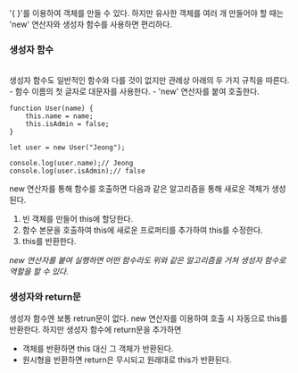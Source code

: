 '{ }'를 이용하여 객체를 만들 수 있다.
하지만 유사한 객체를 여러 개 만들어야 할 때는 'new' 연산자와  생성자 함수를 사용하면 편리하다.

### 생성자 함수
<br/>
생성자 함수도 일반적인 함수와 다를 것이 없지만 관례상 아래의 두 가지 규칙을 따른다.
- 함수 이름의 첫 글자로 대문자를 사용한다.
- 'new' 연산자를 붙여 호출한다.

```
function User(name) {
	this.name = name;
	this.isAdmin = false;
}

let user = new User("Jeong");

console.log(user.name);// Jeong
console.log(user.isAdmin);// false
```

new 연산자를 통해 함수를 호출하면 다음과 같은 알고리즘을 통해  새로운 객체가 생성된다.
1. 빈 객체를 만들어 this에 할당한다.
2. 함수 본문을 호출하여 this에 새로운 프로퍼티를 추가하여 this를 수정한다.
3. this를 반환한다.

*new 연산자를 붙여 실행하면 어떤 함수라도 위와 같은 알고리즘을 거쳐 생성자 함수로 역할을 할 수 있다.*

### 생성자와 return문

생성자 함수엔 보통 retrun문이 없다. new 연산자를 이용하여 호출 시 자동으로 this를 반환한다.
하지만 생성자 함수에 return문을 추가하면
- 객체를 반환하면 this 대신 그 객체가 반환된다.
- 원시형을 반환하면 return은 무시되고 원래대로 this가 반환된다.